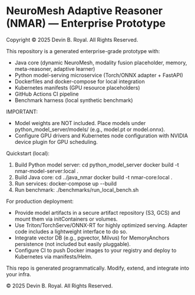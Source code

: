 # NeuroMesh Adaptive Reasoner (NMAR) — Enterprise Prototype
Copyright © 2025 Devin B. Royal. All Rights Reserved.

This repository is a generated enterprise-grade prototype with:
- Java core (dynamic NeuroMesh, modality fusion placeholder, memory, meta-reasoner, adaptive learner)
- Python model-serving microservice (Torch/ONNX adapter + FastAPI)
- Dockerfiles and docker-compose for local integration
- Kubernetes manifests (GPU resource placeholders)
- GitHub Actions CI pipeline
- Benchmark harness (local synthetic benchmark)

IMPORTANT:
- Model weights are NOT included. Place models under python_model_server/models/ (e.g., model.pt or model.onnx).
- Configure GPU drivers and Kubernetes node configuration with NVIDIA device plugin for GPU scheduling.

Quickstart (local):
1. Build Python model server:
   cd python_model_server
   docker build -t nmar-model-server:local .
2. Build Java core:
   cd ../java_nmar
   docker build -t nmar-core:local .
3. Run services:
   docker-compose up --build
4. Run benchmark:
   ./benchmarks/run_local_bench.sh

For production deployment:
- Provide model artifacts in a secure artifact repository (S3, GCS) and mount them via initContainers or volumes.
- Use Triton/TorchServe/ONNX-RT for highly optimized serving. Adapter code includes a lightweight interface to do so.
- Integrate vector DB (e.g., pgvector, Milvus) for MemoryAnchors persistence (not included but easily pluggable).
- Configure CI to push Docker images to your registry and deploy to Kubernetes via manifests/Helm.

This repo is generated programmatically. Modify, extend, and integrate into your infra.

© 2025 Devin B. Royal. All Rights Reserved.
